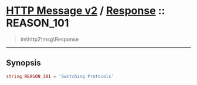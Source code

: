 # [HTTP Message v2](http2.md) / [Response](http2-Response.md) :: REASON_101
 > im\http2\msg\Response
____

## Synopsis
```php
string REASON_101 = 'Switching Protocols'
```
